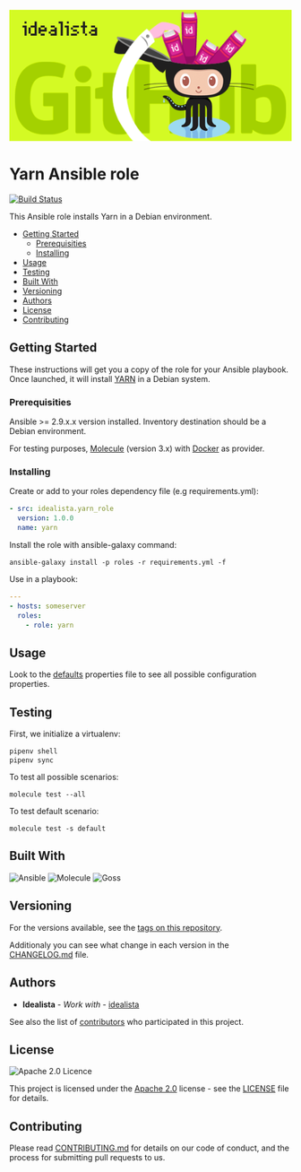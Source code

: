![Logo](https://raw.githubusercontent.com/idealista/yarn_role/master/logo.gif)

# Yarn Ansible role

[![Build Status](https://travis-ci.com/idealista/yarn_role.png)](https://travis-ci.com/idealista/yarn_role)

This Ansible role installs Yarn in a Debian environment.

- [Getting Started](#getting-started)
	- [Prerequisities](#prerequisities)
	- [Installing](#installing)
- [Usage](#usage)
- [Testing](#testing)
- [Built With](#built-with)
- [Versioning](#versioning)
- [Authors](#authors)
- [License](#license)
- [Contributing](#contributing)

## Getting Started

These instructions will get you a copy of the role for your Ansible playbook. Once launched, it will install [YARN](https://yarnpkg.com/) in a Debian system.

### Prerequisities

Ansible >= 2.9.x.x version installed.
Inventory destination should be a Debian environment.

For testing purposes, [Molecule](https://molecule.readthedocs.io/) (version 3.x) with [Docker](https://www.docker.com/) as provider.

### Installing

Create or add to your roles dependency file (e.g requirements.yml):

``` yml
- src: idealista.yarn_role
  version: 1.0.0
  name: yarn
```

Install the role with ansible-galaxy command:

```
ansible-galaxy install -p roles -r requirements.yml -f
```

Use in a playbook:

``` yml
---
- hosts: someserver
  roles:
    - role: yarn
```

## Usage

Look to the [defaults](defaults/main.yml) properties file to see all possible configuration properties.
## Testing

First, we initialize a virtualenv:
```
pipenv shell
pipenv sync
```

To test all possible scenarios:
```
molecule test --all
```

To test default scenario:
```
molecule test -s default
```

## Built With

![Ansible](https://img.shields.io/badge/ansible-4.6.0-green.svg)
![Molecule](https://img.shields.io/badge/molecule-3.5.1-green.svg)
![Goss](https://img.shields.io/badge/goss-0.3.16-green.svg)

## Versioning

For the versions available, see the [tags on this repository](https://github.com/idealista/yarn_role/tags).

Additionaly you can see what change in each version in the [CHANGELOG.md](CHANGELOG.md) file.

## Authors

* **Idealista** - *Work with* - [idealista](https://github.com/idealista)

See also the list of [contributors](https://github.com/idealista/yarn_role/contributors) who participated in this project.

## License

![Apache 2.0 Licence](https://img.shields.io/hexpm/l/plug.svg)

This project is licensed under the [Apache 2.0](https://www.apache.org/licenses/LICENSE-2.0) license - see the [LICENSE](LICENSE) file for details.

## Contributing

Please read [CONTRIBUTING.md](.github/CONTRIBUTING.md) for details on our code of conduct, and the process for submitting pull requests to us.
